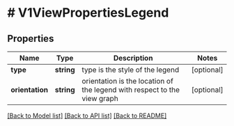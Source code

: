 # # V1ViewPropertiesLegend

## Properties

Name | Type | Description | Notes
------------ | ------------- | ------------- | -------------
**type** | **string** | type is the style of the legend | [optional] 
**orientation** | **string** | orientation is the location of the legend with respect to the view graph | [optional] 

[[Back to Model list]](../../README.md#documentation-for-models) [[Back to API list]](../../README.md#documentation-for-api-endpoints) [[Back to README]](../../README.md)



